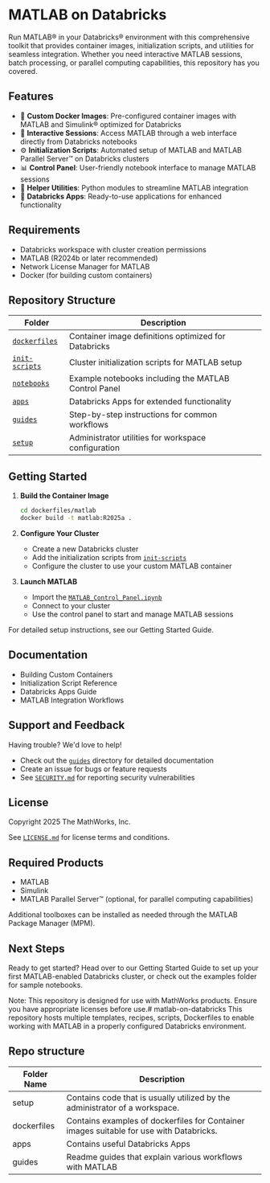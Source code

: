 # MATLAB on Databricks

Run MATLAB® in your Databricks® environment with this comprehensive toolkit that provides container images, initialization scripts, and utilities for seamless integration. Whether you need interactive MATLAB sessions, batch processing, or parallel computing capabilities, this repository has you covered.

## Features

- 🐳 **Custom Docker Images**: Pre-configured container images with MATLAB and Simulink® optimized for Databricks
- 🚀 **Interactive Sessions**: Access MATLAB through a web interface directly from Databricks notebooks
- ⚙️ **Initialization Scripts**: Automated setup of MATLAB and MATLAB Parallel Server™ on Databricks clusters
- 📊 **Control Panel**: User-friendly notebook interface to manage MATLAB sessions
- 🔧 **Helper Utilities**: Python modules to streamline MATLAB integration
- 📱 **Databricks Apps**: Ready-to-use applications for enhanced functionality

## Requirements

- Databricks workspace with cluster creation permissions
- MATLAB (R2024b or later recommended)
- Network License Manager for MATLAB
- Docker (for building custom containers)

## Repository Structure

| Folder | Description |
|--------|-------------|
| [`dockerfiles`](dockerfiles) | Container image definitions optimized for Databricks |
| [`init-scripts`](init-scripts) | Cluster initialization scripts for MATLAB setup |
| [`notebooks`](notebooks) | Example notebooks including the MATLAB Control Panel |
| [`apps`](apps) | Databricks Apps for extended functionality |
| [`guides`](guides) | Step-by-step instructions for common workflows |
| [`setup`](setup) | Administrator utilities for workspace configuration |

## Getting Started

1. **Build the Container Image**
   ```bash
   cd dockerfiles/matlab
   docker build -t matlab:R2025a .
   ```

2. **Configure Your Cluster**
   - Create a new Databricks cluster
   - Add the initialization scripts from [`init-scripts`](init-scripts)
   - Configure the cluster to use your custom MATLAB container

3. **Launch MATLAB**
   - Import the [`MATLAB_Control_Panel.ipynb`](notebooks/MATLAB_Control_Panel.ipynb)
   - Connect to your cluster
   - Use the control panel to start and manage MATLAB sessions

For detailed setup instructions, see our Getting Started Guide.

## Documentation

- Building Custom Containers
- Initialization Script Reference
- Databricks Apps Guide
- MATLAB Integration Workflows

## Support and Feedback

Having trouble? We'd love to help!

- Check out the [`guides`](guides) directory for detailed documentation
- Create an issue for bugs or feature requests
- See [`SECURITY.md`](SECURITY.md) for reporting security vulnerabilities

## License

Copyright 2025 The MathWorks, Inc.

See [`LICENSE.md`](LICENSE.md) for license terms and conditions.

## Required Products

- MATLAB 
- Simulink
- MATLAB Parallel Server™ (optional, for parallel computing capabilities)

Additional toolboxes can be installed as needed through the MATLAB Package Manager (MPM).

## Next Steps

Ready to get started? Head over to our Getting Started Guide to set up your first MATLAB-enabled Databricks cluster, or check out the examples folder for sample notebooks.

Note: This repository is designed for use with MathWorks products. Ensure you have appropriate licenses before use.# matlab-on-databricks
This repository hosts multiple templates, recipes, scripts, Dockerfiles to enable working with MATLAB in a properly configured Databricks environment.

## Repo structure
| Folder Name | Description |
|--|--|
| setup | Contains code that is usually utilized by the administrator of a workspace. |
| dockerfiles | Contains examples of dockerfiles for Container images suitable for use with Databricks. |
| apps | Contains useful Databricks Apps |
| guides | Readme guides that explain various workflows with MATLAB |  
